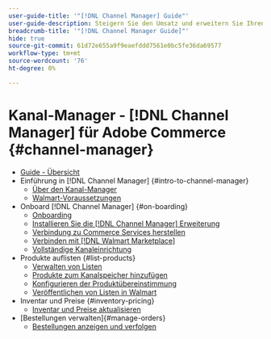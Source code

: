 ```yaml
---
user-guide-title: '"[!DNL Channel Manager] Guide"'
user-guide-description: Steigern Sie den Umsatz und erweitern Sie Ihren Kundenstamm durch die Integration von Adobe Commerce oder Magento Open Source in Ihre [!DNL Walmart Marketplace Seller Central] -Konto.
breadcrumb-title: '"[!DNL Channel Manager Guide]"'
hide: true
source-git-commit: 61d72e655a9f9eaefddd7561e0bc5fe36da69577
workflow-type: tm+mt
source-wordcount: '76'
ht-degree: 0%

---
```



# Kanal-Manager - [!DNL Channel Manager] für Adobe Commerce {#channel-manager}

- [Guide - Übersicht](guide-overview.md)
- Einführung in [!DNL Channel Manager] {#intro-to-channel-manager}
   - [Über den Kanal-Manager](overview.md)
   - [Walmart-Voraussetzungen](walmart-prerequisites.md)
- Onboard [!DNL Channel Manager] {#on-boarding}
   - [Onboarding](onboard.md)
   - [Installieren Sie die [!DNL Channel Manager] Erweiterung](install.md)
   - [Verbindung zu Commerce Services herstellen](connect.md)
   - [Verbinden mit [!DNL Walmart Marketplace]](connect-marketplace.md)
   - [Vollständige Kanaleinrichtung](complete-store-setup.md)
- Produkte auflisten {#list-products}
   - [Verwalten von Listen](manage-listings.md)
   - [Produkte zum Kanalspeicher hinzufügen](add-products-to-connected-channel.md)
   - [Konfigurieren der Produktübereinstimmung](map-product-attributes-for-matching.md)
   - [Veröffentlichen von Listen in Walmart](publish-listings-to-marketplace.md)
- Inventar und Preise {#inventory-pricing}
   - [Inventar und Preise aktualisieren](inventory-and-price-updates.md)
- [Bestellungen verwalten]{#manage-orders}
   - [Bestellungen anzeigen und verfolgen](manage-orders.md)

